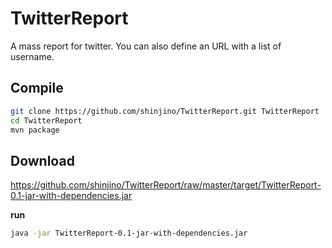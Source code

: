 # TwitterReport
A mass report for twitter. You can also define an URL with a list of username.

## Compile

```sh
git clone https://github.com/shinjino/TwitterReport.git TwitterReport
cd TwitterReport
mvn package
```

## Download

https://github.com/shinjino/TwitterReport/raw/master/target/TwitterReport-0.1-jar-with-dependencies.jar

**run**

```sh
java -jar TwitterReport-0.1-jar-with-dependencies.jar
```